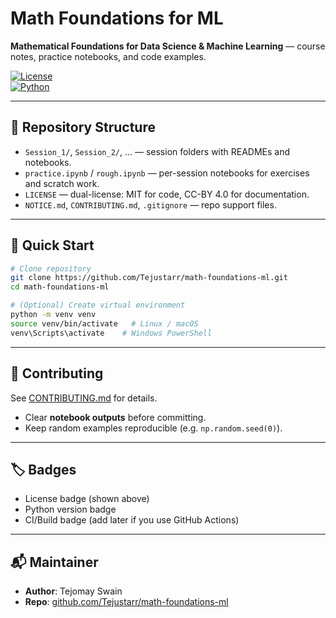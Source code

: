 # Math Foundations for ML

**Mathematical Foundations for Data Science & Machine Learning** — course notes, practice notebooks, and code examples.

[![License](https://img.shields.io/badge/License-MIT%2BCC--BY-blue.svg)](LICENSE)  
[![Python](https://img.shields.io/badge/python-3.8%2B-blue.svg)](https://www.python.org/)

---

## 📂 Repository Structure

- `Session_1/`, `Session_2/`, ... — session folders with READMEs and notebooks.  
- `practice.ipynb` / `rough.ipynb` — per-session notebooks for exercises and scratch work.  
- `LICENSE` — dual-license: MIT for code, CC-BY 4.0 for documentation.  
- `NOTICE.md`, `CONTRIBUTING.md`, `.gitignore` — repo support files.  

---

## 🚀 Quick Start

```bash
# Clone repository
git clone https://github.com/Tejustarr/math-foundations-ml.git
cd math-foundations-ml

# (Optional) Create virtual environment
python -m venv venv
source venv/bin/activate   # Linux / macOS
venv\Scripts\activate    # Windows PowerShell
```

---

## 🤝 Contributing

See [CONTRIBUTING.md](CONTRIBUTING.md) for details.  

- Clear **notebook outputs** before committing.  
- Keep random examples reproducible (e.g. `np.random.seed(0)`).  

---

## 🏷️ Badges

- License badge (shown above)  
- Python version badge  
- CI/Build badge (add later if you use GitHub Actions)  

---

## 📬 Maintainer

- **Author**: Tejomay Swain  
- **Repo**: [github.com/Tejustarr/math-foundations-ml](https://github.com/Tejustarr/math-foundations-ml)
